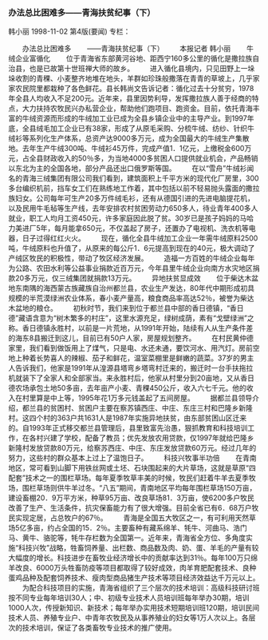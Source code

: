 ### 办法总比困难多——青海扶贫纪事（下）
韩小丽
1998-11-02
第4版(要闻)
专栏：

　　办法总比困难多
　　——青海扶贫纪事（下）
　　本报记者  韩小丽
　　牛绒企业富循化
　　位于青海省东部黄河谷地、距西宁160多公里的循化是撒拉族自治县，也是已故第十世班禅大师的故乡。
　　进入循化县境内，只见田野上一垛垛收割的青稞、小麦整齐地堆在地头，羊群如珍珠般撒落在青青的草坡上，几乎家家农民院里都栽种了各色鲜花。县长韩尚文告诉记者：循化过去十分贫穷，1978年全县人均收入不足200元。近年来，县里因势利导，发挥撒拉族人善于经商的特点，大力扶持农牧民兴办私营企业，帮助他们跑项目、跑资金。目前，依托青海丰富的牛绒资源而形成的牛绒加工业已成为全县乡镇企业中的主导产业。到1997年底，全县绒毛加工企业已有38家，形成了从原毛采购、分梳牛绒、纺纱、针织牛绒衫等系列化生产体系，总资产达9000多万元，成为全国最大的牛绒生产集散地。去年生产牛绒300吨、牛绒衫45万件，完成产值1．1亿元，上缴税金600万元，占全县财政收入的50％多，为当地4000多贫困人口提供就业机会，产品畅销以东北为主的全国各地，部分产品还出口俄罗斯等国。
　　在以“雪舟”牛绒衫闻名的青海三绒集团有限公司我们看到，建筑面积上千平方米的现代化厂房里，300多台编织机前，挡车女工们在熟练地工作着，其中包括以前不轻易抛头露面的撒拉族妇女。公司每年可生产20多万件绒毛衫，还有从德国引进的先进电脑提花机，以及民用牛毛毡等生产线，去年安排农村贫困劳动力650多人，待业青年400多人就业，职工人均月工资450元，许多家庭因此脱了贫。30岁已是孩子妈妈的马哈力美进厂5年，每月能拿650元，不仅盖起了房子，还置办了电视机、洗衣机等电器，日子过得红红火火。
　　现在，循化全县牛绒加工企业一年需牛绒原料2500吨，牛绒原料也升值了，从原来的每公斤1．6元提高到现在的40元，极大调动了产绒区牧民的积极性，带动了牧区经济发展。
　　造福一方百姓的牛绒企业每年为公路、农田水利等公益事业捐款近百万元，今年县里牛绒企业向南方水灾地区捐款20多万元，仅三绒集团就捐款13万元。
　　异地扶贫显成效
　　位于柴达木盆地东南隅的海西蒙古族藏族自治州都兰县，农业生产发达，80年代中期形成初具规模的半荒漠绿洲农业体系，春小麦产量高，粮食商品率高达52％，被誉为柴达木盆地的粮仓。
　　初秋时节，我们来到位于都兰县中部的香日德镇，“香日德”藏语含意为“树木繁多的村庄”，这里水源充足，绿树成荫，素有“戈壁绿洲”之称。香日德镇永胜村，以前是一片荒地，从1991年开始，陆续有人从生产条件差的海东8县搬迁到这儿，目前已有50户人家，房屋规划整齐。
　　在村民黄仲德家里，我们看到做饭用上了煤气，只是电、水还未通，要饮河水、用汽灯。房前空地上种着长势喜人的辣椒、茄子和鲜花，温室菜棚里是鲜嫩的蔬菜。37岁的男主人告诉我们，他家是1991年从湟源县塔弯乡塔弯村迁来的，搬迁时一台手扶拖拉机就装下了全家人和全部家当。来永胜村后，他家从村里分到20亩地，又从香日德农场承包土地50多亩，去年亩产小麦、青稞450公斤，收入六七千元。他的收入在村里算是中上等，1995年花1万多元钱盖起了五间房屋。
　　据都兰县领导介绍，都兰县的贫困村、贫困户主要在察苏镇西庄、中庄、东庄三村和巴隆乡新隆村。这四个村的363户共1631人是1987年实施异地扶贫，由东部贫困山区迁来的。自1993年正式移交都兰县管理后，县里致富先治愚，狠抓教育和科技培训工作，在各村兴建了学校，配备了教员；优先发放农用贷款，仅1997年就给巴隆乡新隆村发放贷款80万元，给察苏西庄、中庄、东庄发放贷款60万元。经过几年的努力，这些村的群众基本上过上了温饱日子。
　　科技兴牧事半功倍
　　在青南地区，常可看到山脚下用铁丝网或土坯、石块围起来的大片草场，这就是草原“四配套”技术之一的围栏草场。每年夏季牧草丰美的时候，牧民们赶着牛羊去夏季牧场，围栏草场则供牛羊过冬。“八五”期间，青南地区平均每年围栏草场150万亩，建设畜棚20．9万平方米，种草95万亩、改良草场81．3万亩，使6200多户牧民改善了生产、生活条件，抗灾保畜能力有了很大增强。目前全省已有6．68万户牧民实现定居，占总牧户的67％。
　　青海是全国五大牧区之一，有可利用天然草场5亿多亩，约占全国的15．2％。主要畜种有藏系绵羊、牦牛、河曲马、浩门马、黄牛、骆驼等，牦牛存栏数为全国第一。近年来，青海省全方位、多角度实施“科技兴牧”战略，牲畜饲养量、出栏数、商品数及肉、奶、蛋、羊毛的产量有较大幅度的增长。科技进步在畜牧业经济增长中的贡献率达到31％。每年100万只绵羊改良、6000万头牲畜防疫等项目都取得了较好成效，肉羊育肥配套技术、良种蛋鸡品种及配套饲养技术、瘦肉型商品猪生产技术等项目经济效益达千万元以上。
　　为配合科技项目的实施，青海省组织了三个层次的技术培训：高级科技研讨班按不同专业每年培训30人；中、初级专业技术人员培训班每年举办30期，培训1000人次，传授新知识、新技术；每年举办实用技术短期培训班120期，培训民间技术人员、养殖专业户、中青年农牧民及从事养殖业的妇女等1万人次以上。各层次的技术培训，保证了各类畜牧专业技术的推广使用。
